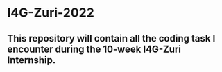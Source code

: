 # I4G-Zuri-2022


## This repository will contain all the coding task I encounter during the 10-week I4G-Zuri Internship.
